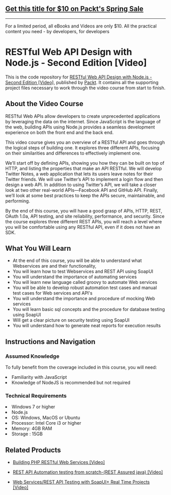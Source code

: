 ## [Get this title for $10 on Packt's Spring Sale](https://www.packt.com/V04155?utm_source=github&utm_medium=packt-github-repo&utm_campaign=spring_10_dollar_2022)
-----
For a limited period, all eBooks and Videos are only $10. All the practical content you need \- by developers, for developers

# RESTful Web API Design with Node.js - Second Edition [Video]
This is the code repository for [RESTful Web API Design with Node.js - Second Edition [Video]](https://www.packtpub.com/web-development/restful-web-api-design-nodejs-second-edition-video?utm_source=github&utm_medium=repository&utm_campaign=9781787120198), published by [Packt](https://www.packtpub.com/?utm_source=github). It contains all the supporting project files necessary to work through the video course from start to finish.
## About the Video Course
RESTful Web APIs allow developers to create unprecedented applications by leveraging the data on the internet. Since JavaScript is the language of the web, building APIs using Node.js provides a seamless development experience on both the front end and the back end.

This video course gives you an overview of a RESTful API and goes through the logical steps of building one. It explores three different APIs, focusing on their similarities and differences to effectively implement one.

We’ll start off by defining APIs, showing you how they can be built on top of HTTP, and listing the properties that make an API RESTful. We will develop Twitter Notes, a web application that lets its users leave notes for their Twitter friends. We will use Twitter’s API to implement a login flow and then design a web API. In addition to using Twitter’s API, we will take a closer look at two other real-world APIs—Facebook API and GitHub API. Finally, we’ll look at some best practices to keep the APIs secure, maintainable, and performing.

By the end of this course, you will have a good grasp of APIs, HTTP, REST, OAuth 1.0a, API testing, and site reliability, performance, and security. Since the course explores three different REST APIs, you will reach a level where you will be comfortable using any RESTful API, even if it does not have an SDK.

<H2>What You Will Learn</H2>
<DIV class=book-info-will-learn-text>
<UL>
<LI>At the end of this course, you will be able to understand what Webservices are and their functionality, 
<LI>You will learn how to test Webservices and REST API using SoapUI 
<LI>You will understand the importance of automating services 
<LI>You will learn new language called groovy to automate Web services 
<LI>You will be able to develop robust automation test cases and manual test cases for Web services and API's 
<LI>You will understand the importance and procedure of mocking Web services 
<LI>You will learn basic sql concepts and the procedure for database testing using SoapUI 
<LI>Will get a clear picture on security testing using SoapUI 
<LI>You will understand how to generate neat reports for execution results </LI></UL></DIV>

## Instructions and Navigation
### Assumed Knowledge
To fully benefit from the coverage included in this course, you will need:<br/>
<LI>Familiarity with JavaScript
<LI>Knowledge of NodeJS is recommended but not required
  
### Technical Requirements

<LI>Windows 7 or higher
<LI>Node.js
<LI>OS: Windows, MacOS or Ubuntu
<LI>Processor: Intel Core i3 or higher
<LI>Memory: 4GB RAM
<LI>Storage : 15GB 



## Related Products
* [Building PHP RESTful Web Services [Video]](https://www.packtpub.com/application-development/building-php-restful-web-services-video?utm_source=github&utm_medium=repository&utm_campaign=9781788291767)

* [REST API Automation testing from scratch-(REST Assured java) [Video]](https://www.packtpub.com/web-development/rest-api-automation-testing-scratch-rest-assured-java-video?utm_source=github&utm_medium=repository&utm_campaign=9781789133813)

* [Web Services/REST API Testing with SoapUI+ Real Time Projects [Video]](https://www.packtpub.com/application-development/webservicesrest-api-testing-soapui-real-time-projects?utm_source=github&utm_medium=repository&utm_campaign=9781789134926)


